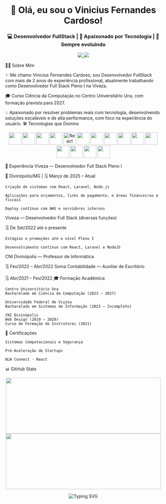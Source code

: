 <h1 align="center">👋 Olá, eu sou o Vinicius Fernandes Cardoso!</h1> <h3 align="center">💻 Desenvolvedor FullStack | 🚀 Apaixonado por Tecnologia | 🎯 Sempre evoluindo</h3> <p align="center"> <a href="https://www.linkedin.com/in/viniciusfte" target="_blank"> <img src="https://img.shields.io/badge/LinkedIn-Perfil-0A66C2?style=for-the-badge&logo=linkedin&logoColor=white" /> </a> <a href="mailto:vinicius.fernandes.cardoso2015@gmail.com" target="_blank"> <img src="https://img.shields.io/badge/Email-Contato-D14836?style=for-the-badge&logo=gmail&logoColor=white" /> </a> </p>
👨‍💼 Sobre Mim

✨ Me chamo Vinicius Fernandes Cardoso, sou Desenvolvedor FullStack com mais de 2 anos de experiência profissional, atualmente trabalhando como Desenvolvedor Full Stack Pleno I na Viveza.

🎓 Curso Ciência da Computação no Centro Universitário Una, com formação prevista para 2027.

💡 Apaixonado por resolver problemas reais com tecnologia, desenvolvendo soluções escaláveis e de alta performance, com foco na experiência do usuário.
🛠️ Tecnologias que Domino

<p align="center"> <img src="https://cdn.jsdelivr.net/gh/devicons/devicon/icons/html5/html5-original.svg" width="40px" /> <img src="https://cdn.jsdelivr.net/gh/devicons/devicon/icons/css3/css3-original.svg" width="40px" /> <img src="https://cdn.jsdelivr.net/gh/devicons/devicon/icons/javascript/javascript-original.svg" width="40px" /> <img src="https://cdn.jsdelivr.net/gh/devicons/devicon/icons/react/react-original.svg" width="40px" /> <img src="https://cdn.jsdelivr.net/gh/devicons/devicon/icons/react/react-original.svg" width="40px" title="React Native" /> <img src="https://cdn.jsdelivr.net/gh/devicons/devicon/icons/jquery/jquery-original.svg" width="40px" /> <img src="https://cdn.jsdelivr.net/gh/devicons/devicon/icons/bootstrap/bootstrap-original.svg" width="40px" /> <img src="https://cdn.jsdelivr.net/gh/devicons/devicon/icons/materialui/materialui-original.svg" width="40px" /> <img src="https://cdn.jsdelivr.net/gh/devicons/devicon/icons/php/php-original.svg" width="40px" /> <img src="https://cdn.jsdelivr.net/gh/devicons/devicon/icons/laravel/laravel-original.svg" width="40px" /> <img src="https://cdn.jsdelivr.net/gh/devicons/devicon/icons/nodejs/nodejs-original.svg" width="40px" /> <img src="https://cdn.jsdelivr.net/gh/devicons/devicon/icons/mysql/mysql-original.svg" width="40px" /> <img src="https://cdn.jsdelivr.net/gh/devicons/devicon/icons/oracle/oracle-original.svg" width="40px" /> <img src="https://cdn.jsdelivr.net/gh/devicons/devicon/icons/git/git-original.svg" width="40px" /> <img src="https://cdn.jsdelivr.net/gh/devicons/devicon/icons/github/github-original.svg" width="40px" /> </p>
💼 Experiência
Viveza — Desenvolvedor Full Stack Pleno I

📍 Divinópolis/MG | 🗓️ Março de 2025 – Atual

    Criação de sistemas com React, Laravel, Node.js

    Aplicações para orçamentos, links de pagamento, e áreas financeiras e fiscais

    Deploy contínuo com AWS e servidores internos

Viveza — Desenvolvedor Full Stack (diversas funções)

🗓️ De Set/2022 até o presente

    Estágios e promoções até o nível Pleno I

    Desenvolvimento contínuo com React, Laravel e NodeJS

CNI Divinópolis — Professor de Informática

🗓️ Fev/2022 – Abr/2022
Soma Contabilidade — Auxiliar de Escritório

🗓️ Abr/2021 – Fev/2022
🎓 Formação Acadêmica

    Centro Universitário Una
    Bacharelado em Ciência da Computação (2023 – 2027)

    Universidade Federal de Viçosa
    Bacharelado em Sistemas de Informação (2023 – Incompleto)

    CNI Divinópolis
    Web Design (2019 – 2020)
    Curso de Formação de Instrutores (2021)

📜 Certificações

    Sistemas Computacionais e Segurança

    Pré-Aceleração de Startups

    NLW Connect - React

📊 GitHub Stats

<p align="center"> <img src="https://github-readme-streak-stats.herokuapp.com/?user=viniciusfte&theme=tokyonight&hide_border=false&locale=pt_BR" height="180px" width="500px" /> <img src="https://github-readme-stats.vercel.app/api/top-langs/?username=viniciusfte&layout=compact&theme=tokyonight&langs_count=8&custom_title=Linguagens%20Mais%20Usadas" height="180px" width="500px"/> </p> <div align="center"> <img src="https://readme-typing-svg.demolab.com/?font=Fira+Code&size=24&pause=1000&color=00F7FF&center=true&vCenter=true&width=435&lines=Vinicius+Cardoso+%3A%29;Desenvolvedor+FullStack;Sempre+em+evolu%C3%A7%C3%A3o!;Vamos+construir+algo+juntos!" alt="Typing SVG" /> </div>
